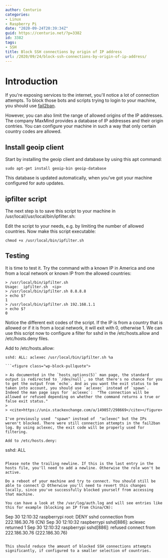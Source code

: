 ```yaml
---
author: Centurio
categories:
- Linux
- Raspberry Pi
date: "2020-09-24T20:39:34Z"
guid: https://centurio.net/?p=3382
id: 3382
tags:
- SSH
title: Block SSH connections by origin of IP address
url: /2020/09/24/block-ssh-connections-by-origin-of-ip-address/
---
```

# Introduction
If you're exposing services to the internet, you'll notice a lot of connection attempts. To block those bots and scripts trying to login to your machine, you should use [fail2ban](/2020/09/22/protect-ssh-services-with-fail2ban).

However, you can also limit the range of allowed origins of the IP addresses. The company MaxMind provides a database of IP addresses and their origin contries. You can configure your machine in such a way that only certain country codes are allowed.

## Install geoip client
Start by installing the geoip client and database by using this apt command:

```
sudo apt-get install geoip-bin geoip-database
```

This database is updated automatically, when you've got your machine configured for auto updates.

## ipfilter script
The next step is to save this script to your machine in /usr/local//usr/local/bin/ipfilter.sh:

Edit the script to your needs, e.g. by limiting the number of allowed countries. Now make this script executable:

```
chmod +x /usr/local/bin/ipfilter.sh
```

## Testing
It is time to test it. Try the command with a known IP in America and one from a local network or known IP from the allowed countries:

```
> /usr/local/bin/ipfilter.sh
Usage:  ipfilter.sh  <ip>
> /usr/local/bin/ipfilter.sh 8.8.8.8
> echo $?
1
> /usr/local/bin/ipfilter.sh 192.168.1.1
> echo $?
0
```

Notice the different exit codes of the script. If the IP is from a country that is allowed or if it is from a local network, it will exit with 0, otherwise 1. We can use this script now to configure a filter for sshd in the /etc/hosts.allow and /etc/hosts.deny files.

Add to /etc/hosts.allow:

```
sshd: ALL: aclexec /usr/local/bin/ipfilter.sh %a

```<figure class="wp-block-pullquote">

> As documented in the `hosts_options(5)` man page, the standard output is redirected to `/dev/null`, so that there's no chance for you to get the output from `echo`. And as you want the exit status to be taken into account, you should use `aclexec` instead of `spawn`. Indeed the man page says for `aclexec`:  "The connection will be allowed or refused depending on whether the command returns a true or false exit status."
> 
> <cite>https://unix.stackexchange.com/a/149057/298669</cite></figure> 

I've previously used  "spawn" instead of  "aclexec" but the IPs weren't blocked. There were still connection attempts in the fail2ban log. By using aclexec, the exit code will be properly used for filtering.

Add to /etc/hosts.deny:

```
sshd: ALL

```

Please note the trailing newline. If this is the last entry in the hosts file, you'll need to add a newline. Otherwise the role won't be active.

Do a reboot of your machine and try to connect. You should still be able to connect 😉 Otherwise you'll need to revert this changes locally, since you've successfully blocked yourself from accessing that machine.

You can have a look at the /var/log/auth.log and will see entries like this for example (blocking an IP from China/CN):

```
Sep 30 12:10:32 raspberrypi root: DENY sshd connection from 222.186.30.76 (CN)
Sep 30 12:10:32 raspberrypi sshd[886]: aclexec returned 1
Sep 30 12:10:32 raspberrypi sshd[886]: refused connect from 222.186.30.76 (222.186.30.76)
```

This should reduce the amount of blocked SSH connections attempts significantly, if configured to a smaller selection of countries.